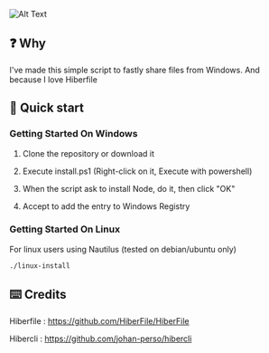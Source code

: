 ![Alt Text](https://i.imgur.com/BMEEVX5.gif)

## ❓ Why

I've made this simple script to fastly share files from Windows.
And because I love Hiberfile

## 🚀 Quick start

### Getting Started On Windows

1. Clone the repository or download it

2. Execute install.ps1 (Right-click on it, Execute with powershell)
   
3. When the script ask to install Node, do it, then click "OK"

4. Accept to add the entry to Windows Registry

### Getting Started On Linux

For linux users using Nautilus (tested on debian/ubuntu only)

```./linux-install```


## ⌨️ Credits

Hiberfile : https://github.com/HiberFile/HiberFile

Hibercli : https://github.com/johan-perso/hibercli
